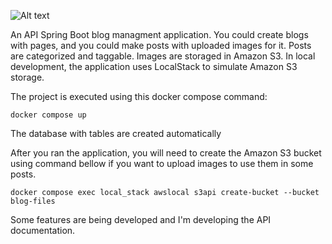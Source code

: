 ![Alt text](relative%20path/to/img.jpg?raw=true "Blog architecture")

An API Spring Boot blog managment application. You could create blogs with pages, and you could make posts with uploaded images for it. Posts are categorized and taggable. 
Images are storaged in Amazon S3. In local development, the application uses LocalStack to simulate Amazon S3 storage.

The project is executed using this docker compose command:

```
docker compose up
```

The database with tables are created automatically

After you ran the application, you will need to create the Amazon S3 bucket using command bellow if you want to upload images to use them in some posts.

```
docker compose exec local_stack awslocal s3api create-bucket --bucket blog-files
```

Some features are being developed and I'm developing the API documentation.

